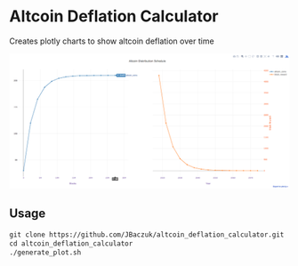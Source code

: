 # Altcoin Deflation Calculator
Creates plotly charts to show altcoin deflation over time

<p align="center">
    <img src="https://raw.githubusercontent.com/JBaczuk/altcoin_deflation_calculator/master/example.png" alt="Example Chart">
</p>

## Usage
```
git clone https://github.com/JBaczuk/altcoin_deflation_calculator.git
cd altcoin_deflation_calculator
./generate_plot.sh
```